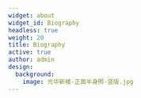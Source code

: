 ```yaml
---
widget: about
widget_id: Biography
headless: true
weight: 20
title: Biography
active: true
author: admin
design:
  background:
    image: 光华新楼-正面半身照-竖版.jpg
---
```

